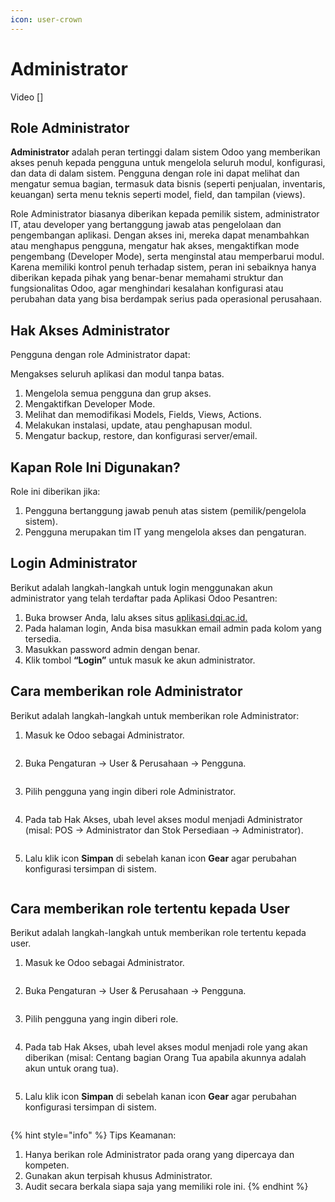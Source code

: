 ```yaml
---
icon: user-crown
---
```


# Administrator

Video \[]

## Role Administrator

**Administrator** adalah peran tertinggi dalam sistem Odoo yang memberikan akses penuh kepada pengguna untuk mengelola seluruh modul, konfigurasi, dan data di dalam sistem. Pengguna dengan role ini dapat melihat dan mengatur semua bagian, termasuk data bisnis (seperti penjualan, inventaris, keuangan) serta menu teknis seperti model, field, dan tampilan (views).&#x20;

Role Administrator biasanya diberikan kepada pemilik sistem, administrator IT, atau developer yang bertanggung jawab atas pengelolaan dan pengembangan aplikasi. Dengan akses ini, mereka dapat menambahkan atau menghapus pengguna, mengatur hak akses, mengaktifkan mode pengembang (Developer Mode), serta menginstal atau memperbarui modul. Karena memiliki kontrol penuh terhadap sistem, peran ini sebaiknya hanya diberikan kepada pihak yang benar-benar memahami struktur dan fungsionalitas Odoo, agar menghindari kesalahan konfigurasi atau perubahan data yang bisa berdampak serius pada operasional perusahaan.

## Hak Akses Administrator

Pengguna dengan role Administrator dapat:

Mengakses seluruh aplikasi dan modul tanpa batas.

1. Mengelola semua pengguna dan grup akses.
2. Mengaktifkan Developer Mode.
3. Melihat dan memodifikasi Models, Fields, Views, Actions.
4. Melakukan instalasi, update, atau penghapusan modul.
5. Mengatur backup, restore, dan konfigurasi server/email.

## Kapan Role Ini Digunakan?

Role ini diberikan jika:

1. Pengguna bertanggung jawab penuh atas sistem (pemilik/pengelola sistem).
2. Pengguna merupakan tim IT yang mengelola akses dan pengaturan.

## Login Administrator

Berikut adalah langkah-langkah untuk login menggunakan akun administrator yang telah terdaftar pada Aplikasi Odoo Pesantren:&#x20;

1. Buka browser Anda, lalu akses situs [aplikasi.dqi.ac.id.](https://aplikasi.dqi.ac.id/)
2. Pada halaman login, Anda bisa masukkan email admin pada kolom yang tersedia.
3. Masukkan password admin dengan benar.
4. Klik tombol **“Login”** untuk masuk ke akun administrator.



## Cara memberikan role Administrator

Berikut adalah langkah-langkah untuk memberikan role Administrator:

1.  Masuk ke Odoo sebagai Administrator.

    <figure><img src="../../.gitbook/assets/administrator.png" alt=""><figcaption></figcaption></figure>


2.  Buka Pengaturan → User & Perusahaan → Pengguna.

    <figure><img src="../../.gitbook/assets/images-81.png" alt=""><figcaption></figcaption></figure>


3.  Pilih pengguna yang ingin diberi role Administrator.

    <figure><img src="../../.gitbook/assets/images-82.png" alt=""><figcaption></figcaption></figure>


4.  Pada tab Hak Akses, ubah level akses modul menjadi Administrator (misal: POS → Administrator dan Stok Persediaan → Administrator).

    <figure><img src="../../.gitbook/assets/images-83.png" alt=""><figcaption></figcaption></figure>


5.  Lalu klik icon **Simpan** di sebelah kanan icon **Gear** agar perubahan konfigurasi tersimpan di sistem.

    <figure><img src="../../.gitbook/assets/images-84.png" alt=""><figcaption></figcaption></figure>



## Cara memberikan role tertentu kepada User

Berikut adalah langkah-langkah untuk memberikan role tertentu kepada user.

1.  Masuk ke Odoo sebagai Administrator.

    <figure><img src="../../.gitbook/assets/administrator.png" alt=""><figcaption></figcaption></figure>


2.  Buka Pengaturan → User & Perusahaan → Pengguna.

    <figure><img src="../../.gitbook/assets/images-81.png" alt=""><figcaption></figcaption></figure>


3.  Pilih pengguna yang ingin diberi role.

    <figure><img src="../../.gitbook/assets/images-82.png" alt=""><figcaption></figcaption></figure>


4.  Pada tab Hak Akses, ubah level akses modul menjadi role yang akan diberikan (misal: Centang bagian Orang Tua apabila akunnya adalah akun untuk orang tua).

    <figure><img src="../../.gitbook/assets/images-85.png" alt=""><figcaption></figcaption></figure>


5.  Lalu klik icon **Simpan** di sebelah kanan icon **Gear** agar perubahan konfigurasi tersimpan di sistem.

    <figure><img src="../../.gitbook/assets/images-86.png" alt=""><figcaption></figcaption></figure>



{% hint style="info" %}
Tips Keamanan:

1. Hanya berikan role Administrator pada orang yang dipercaya dan kompeten.
2. Gunakan akun terpisah khusus Administrator.
3. Audit secara berkala siapa saja yang memiliki role ini.
{% endhint %}
